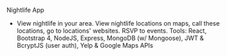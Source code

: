 Nightlife App
- View nightlife in your area. View nightlife locations on maps, call these locations, go to locations' websites. RSVP to events.
Tools: React, Bootstrap 4, NodeJS, Express, MongoDB (w/ Mongoose), JWT & BcryptJS (user auth), Yelp & Google Maps APIs

